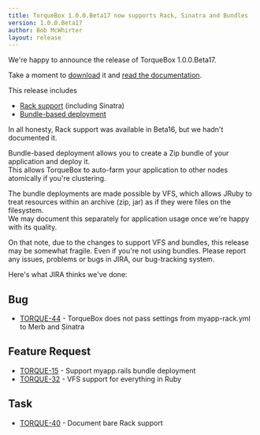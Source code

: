 ```yaml
---
title: TorqueBox 1.0.0.Beta17 now supports Rack, Sinatra and Bundles
version: 1.0.0.Beta17
author: Bob McWhirter
layout: release
---
```

We're happy to announce the release of TorqueBox 1.0.0.Beta17.

Take a moment to [download](/download/) it and [read the documentation](/documentation/#{page.version}/).

This release includes

* [Rack support](/documentation/1.0.0.Beta17/rack-support.html) (including Sinatra)
* [Bundle-based deployment](/documentation/1.0.0.Beta17/rails-support.html#d0e1796)

In all honesty, Rack support was available in Beta16, but we hadn't documented it.

Bundle-based deployment allows you to create a Zip bundle of your application and deploy it.  
This allows TorqueBox to auto-farm your application to other nodes atomically if you're clustering.

The bundle deployments are made possible by VFS, which allows JRuby to treat 
resources within an archive (zip, jar) as if they were files on the filesystem.  
We may document this separately for application usage once we're happy with its quality.

On that note, due to the changes to support VFS and bundles, this release may be somewhat 
fragile.  Even if you're not using bundles.  Please report any issues, problems or bugs 
in JIRA, our bug-tracking system.

Here's what JIRA thinks we've done:

## Bug

* [TORQUE-44](https://jira.jboss.org/jira/browse/TORQUE-44) - TorqueBox does not pass settings from myapp-rack.yml to Merb and Sinatra

## Feature Request

* [TORQUE-15](https://jira.jboss.org/jira/browse/TORQUE-15) - Support myapp.rails bundle deployment
* [TORQUE-32](https://jira.jboss.org/jira/browse/TORQUE-32) - VFS support for everything in Ruby

## Task

* [TORQUE-40](https://jira.jboss.org/jira/browse/TORQUE-40) - Document bare Rack support



